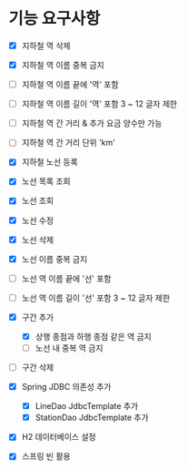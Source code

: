 # 기능 요구사항

- [x] 지하철 역 삭제
  
- [x] 지하철 역 이름 중복 금지
  
- [ ] 지하철 역 이름 끝에 '역' 포함
  
- [ ] 지하철 역 이름 길이 '역' 포함 3 ~ 12 글자 제한

- [ ] 지하철 역 간 거리 & 추가 요금 양수만 가능

- [ ] 지하철 역 간 거리 단위 'km'
  
- [x] 지하철 노선 등록

- [x] 노선 목록 조회
    
- [x] 노선 조회

- [x] 노선 수정

- [x] 노선 삭제

- [x] 노선 이름 중복 금지

- [ ] 노선 역 이름 끝에 '선' 포함

- [ ] 노선 역 이름 길이 '선' 포함 3 ~ 12 글자 제한

- [x] 구간 추가
    - [x] 상행 종점과 하행 종점 같은 역 금지
    - [ ] 노선 내 중복 역 금지
  
- [ ] 구간 삭제
  
- [x] Spring JDBC 의존성 추가
    - [x] LineDao JdbcTemplate 추가
    - [x] StationDao JdbcTemplate 추가

- [x] H2 데이터베이스 설정

- [x] 스프링 빈 활용